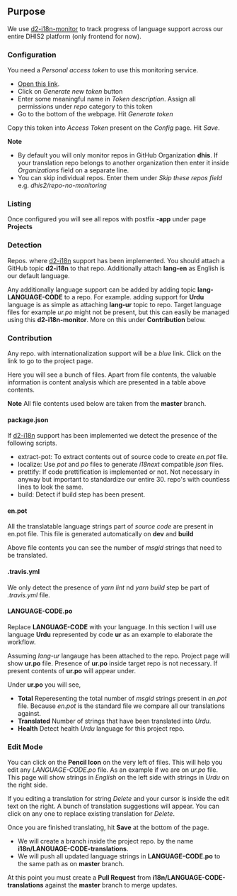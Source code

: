 ## Purpose
We use [d2-i18n-monitor](http://dhis2.github.io/d2-i18n-monitor/) to track progress of language support across our entire DHIS2 platform (only frontend for now).

### Configuration
You need a _Personal access token_ to use this monitoring service.

- [Open this link](https://github.com/settings/tokens).
- Click on *Generate new token* button
- Enter some meaningful name in *Token description*. Assign all permissions under *repo* category to this token
- Go to the bottom of the webpage. Hit *Generate token*

Copy this token into _Access Token_ present on the _Config_ page. Hit *Save*.

**Note**
- By default you will only monitor repos in GitHub Organization **dhis**. If your translation repo belongs to another organization then enter it inside *Organizations* field on a separate line.
- You can skip individual repos. Enter them under _Skip these repos field_ e.g. *dhis2/repo-no-monitoring*

### Listing
Once configured you will see all repos with postfix **-app** under page **Projects**


### Detection
Repos. where [d2-i18n](https://github.com/dhis2/d2-i18n) support has been implemented. You should attach a GitHub topic **d2-i18n** to that repo. Additionally attach **lang-en** as English is our default language.

Any additionally language support can be added by adding topic **lang-LANGUAGE-CODE** to a repo. For example. adding support for **Urdu** language is as simple as attaching **lang-ur** topic to repo. Target language files for example _ur.po_ might not be present, but this can easily be managed using this **d2-i18n-monitor**. More on this under **Contribution** below.

### Contribution
Any repo. with internationalization support will be a _blue_ link. Click on the link to go to the project page.

Here you will see a bunch of files. Apart from file contents, the valuable information is content analysis which are presented in a table above contents.

**Note**
All file contents used below are taken from the **master** branch.

#### package.json
If [d2-i18n](https://github.com/dhis2/d2-i18n) support has been implemented we detect the presence of the following scripts.

- extract-pot: To extract contents out of source code to create _en.pot_ file.
- localize: Use _pot_ and _po_ files to generate _i18next_ compatible _json_ files.
- prettify: If code prettification is implemented or not. Not necessary in anyway but important to standardize our entire 30. repo's with countless lines to look the same.
- build: Detect if build step has been present.

#### en.pot
All the translatable language strings part of _source code_ are present in en.pot file. This file is generated automatically on **dev** and **build**

Above file contents you can see the number of *msgid* strings that need to be translated.

#### .travis.yml
We only detect the presence of *yarn lint* nd *yarn build* step be part of _.travis.yml_ file.

#### LANGUAGE-CODE.po
Replace **LANGUAGE-CODE** with your language. In this section I will use language **Urdu** represented by code **ur** as an example to elaborate the workflow.

Assuming _lang-ur_ langauge has been attached to the repo. Project page will show **ur.po** file. Presence of **ur.po** inside target repo is not necessary. If present contents of **ur.po** will appear under.

Under **ur.po** you will see,
- **Total** Reperesenting the total number of _msgid_ strings present in _en.pot_ file. Because _en.pot_ is the standard file we compare all our translations against.
- **Translated** Number of strings that have been translated into _Urdu_.
- **Health** Detect health _Urdu_ language for this project repo.

### Edit Mode
You can click on the **Pencil Icon** on the very left of files. This will help you edit any _LANGUAGE-CODE.po_ file. As an example if we are on _ur.po_ file. This page will show strings in _English_ on the left side with strings in _Urdu_ on the right side.

If you editing a translation for string *Delete* and your cursor is inside the edit text on the right. A bunch of translation suggestions will appear. You can click on any one to replace existing translation for *Delete*.

Once you are finished translating, hit **Save** at the bottom of the page.

- We will create a branch inside the project repo. by the name **i18n/LANGUAGE-CODE-translations**.
- We will push all updated language strings in **LANGUAGE-CODE.po** to the same path as on **master** branch.

At this point you must create a **Pull Request** from **i18n/LANGUAGE-CODE-translations** against the **master** branch to merge updates.
